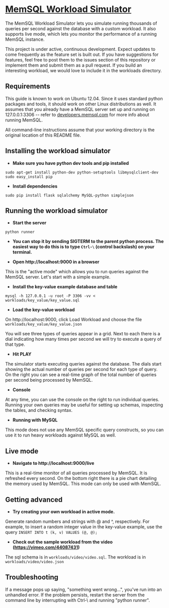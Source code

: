 [MemSQL Workload Simulator](http://developers.memsql.com/)
====================

The MemSQL Workload Simulator lets you simulate running thousands of queries per second against the database with a custom workload. It also supports
live mode, which lets you monitor the performance of a running MemSQL instance.

This project is under active, continuous development. Expect updates to come frequently as the feature set is built out. If you have suggestions for features, feel free to post them to the issues section of this repository or
implement them and submit them as a pull request. If you build an interesting workload, we would love to include it in the workloads directory.


Requirements
------------

This guide is known to work on Ubuntu 12.04. Since it uses standard python packages and tools, it should work on other Linux distributions as well. 
It assumes that you already have a MemSQL server set up and running on 127.0.0.1:3306 -- refer to [developers.memsql.com](http://developers.memsql.com) 
for more info about running MemSQL.

All command-line instructions assume that your working directory is the original location of this README file.


Installing the workload simulator
---------------------------------

+ **Make sure you have python dev tools and pip installed**

```
sudo apt-get install python-dev python-setuptools libmysqlclient-dev
sudo easy_install pip
```

+ **Install dependencies**

```
sudo pip install flask sqlalchemy MySQL-python simplejson
```

Running the workload simulator
--------------------

+ **Start the server**

```
python runner
```

+ **You can stop it by sending SIGTERM to the parent python process. The easiest way to do this is to type `Ctrl-\` (control backslash) on your terminal.**


+ **Open http://localhost:9000 in a browser**

This is the "active mode" which allows you to run queries against the MemSQL server. Let's start with a simple example.

+ **Install the key-value example database and table**

```
mysql -h 127.0.0.1 -u root -P 3306 -vv < workloads/key_value/key_value.sql
```

+ **Load the key-value workload**

On http://localhost:9000, click Load Workload and choose the file `workloads/key_value/key_value.json`

You will see three types of queries appear in a grid. Next to each there is a dial indicating how many times per second we will try to execute a query of that type.

+ **Hit PLAY**

The simulator starts executing queries against the database. The dials start showing the actual number of queries per second for each type of query. On the right you can see a real-time graph of the total number of queries per second being processed by MemSQL.

+ **Console**

At any time, you can use the console on the right to run individual queries. Running your own queries may be useful for setting up schemas, inspecting the tables, and checking syntax.

+ **Running with MySQL**

This mode does not use any MemSQL specific query constructs, so you can use it to run heavy workloads against MySQL as well.


Live mode
----------------------

+ **Navigate to http://localhost:9000/live**

This is a real-time monitor of all queries processed by MemSQL. It is refreshed every second. On the bottom right there is a pie chart detailing the memory used by MemSQL. This mode can only be used with MemSQL.


Getting advanced
------------------------

+ **Try creating your own workload in active mode.**

Generate random numbers and strings with @ and ^, respectively. For example, to insert a random integer value in the key-value example, use the query `INSERT INTO t (k, v) VALUES (@, @);`

+ **Check out the sample workload from the video (https://vimeo.com/44087431)**

The sql schema is in `workloads/video/video.sql`. The workload is in `workloads/video/video.json`


Troubleshooting
-------------------

If a message pops up saying, "something went wrong...", you've run into an unhandled error. If the problem persists, restart the server from the command line by interrupting with Ctrl-\ and running "python runner".
